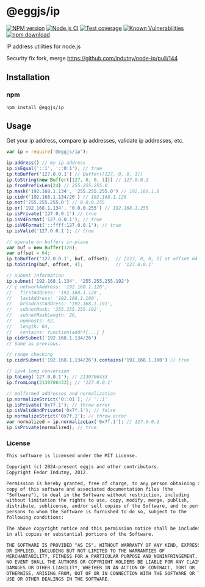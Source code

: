 # @eggjs/ip

[![NPM version][npm-image]][npm-url]
[![Node.js CI](https://github.com/eggjs/node-ip/actions/workflows/nodejs.yml/badge.svg)](https://github.com/eggjs/node-ip/actions/workflows/nodejs.yml)
[![Test coverage][codecov-image]][codecov-url]
[![Known Vulnerabilities][snyk-image]][snyk-url]
[![npm download][download-image]][download-url]

[npm-image]: https://img.shields.io/npm/v/@eggjs/ip.svg?style=flat-square
[npm-url]: https://npmjs.org/package/@eggjs/ip
[codecov-image]: https://codecov.io/gh/eggjs/node-ip/branch/master/graph/badge.svg
[codecov-url]: https://codecov.io/gh/eggjs/node-ip
[snyk-image]: https://snyk.io/test/npm/@eggjs/ip/badge.svg?style=flat-square
[snyk-url]: https://snyk.io/test/npm/@eggjs/ip
[download-image]: https://img.shields.io/npm/dm/@eggjs/ip.svg?style=flat-square
[download-url]: https://npmjs.org/package/@eggjs/ip

IP address utilities for node.js

Security fix fork, merge https://github.com/indutny/node-ip/pull/144

## Installation

### npm

```shell
npm install @eggjs/ip
```
  
## Usage

Get your ip address, compare ip addresses, validate ip addresses, etc.

```js
var ip = require('@eggjs/ip');

ip.address() // my ip address
ip.isEqual('::1', '::0:1'); // true
ip.toBuffer('127.0.0.1') // Buffer([127, 0, 0, 1])
ip.toString(new Buffer([127, 0, 0, 1])) // 127.0.0.1
ip.fromPrefixLen(24) // 255.255.255.0
ip.mask('192.168.1.134', '255.255.255.0') // 192.168.1.0
ip.cidr('192.168.1.134/26') // 192.168.1.128
ip.not('255.255.255.0') // 0.0.0.255
ip.or('192.168.1.134', '0.0.0.255') // 192.168.1.255
ip.isPrivate('127.0.0.1') // true
ip.isV4Format('127.0.0.1'); // true
ip.isV6Format('::ffff:127.0.0.1'); // true
ip.isValid('127.0.0.1'); // true

// operate on buffers in-place
var buf = new Buffer(128);
var offset = 64;
ip.toBuffer('127.0.0.1', buf, offset);  // [127, 0, 0, 1] at offset 64
ip.toString(buf, offset, 4);            // '127.0.0.1'

// subnet information
ip.subnet('192.168.1.134', '255.255.255.192')
// { networkAddress: '192.168.1.128',
//   firstAddress: '192.168.1.129',
//   lastAddress: '192.168.1.190',
//   broadcastAddress: '192.168.1.191',
//   subnetMask: '255.255.255.192',
//   subnetMaskLength: 26,
//   numHosts: 62,
//   length: 64,
//   contains: function(addr){...} }
ip.cidrSubnet('192.168.1.134/26')
// Same as previous.

// range checking
ip.cidrSubnet('192.168.1.134/26').contains('192.168.1.190') // true

// ipv4 long conversion
ip.toLong('127.0.0.1'); // 2130706433
ip.fromLong(2130706433); // '127.0.0.1'

// malformed addresses and normalization
ip.normalizeStrict('0::01'); // '::1'
ip.isPrivate('0x7f.1'); // throw error
ip.isValidAndPrivate('0x7f.1'); // false
ip.normalizeStrict('0x7f.1'); // throw error
var normalized = ip.normalizeLax('0x7f.1'); // 127.0.0.1
ip.isPrivate(normalized); // true
```

### License

```txt
This software is licensed under the MIT License.

Copyright (c) 2024-present eggjs and other contributors.
Copyright Fedor Indutny, 2012.

Permission is hereby granted, free of charge, to any person obtaining a
copy of this software and associated documentation files (the
"Software"), to deal in the Software without restriction, including
without limitation the rights to use, copy, modify, merge, publish,
distribute, sublicense, and/or sell copies of the Software, and to permit
persons to whom the Software is furnished to do so, subject to the
following conditions:

The above copyright notice and this permission notice shall be included
in all copies or substantial portions of the Software.

THE SOFTWARE IS PROVIDED "AS IS", WITHOUT WARRANTY OF ANY KIND, EXPRESS
OR IMPLIED, INCLUDING BUT NOT LIMITED TO THE WARRANTIES OF
MERCHANTABILITY, FITNESS FOR A PARTICULAR PURPOSE AND NONINFRINGEMENT. IN
NO EVENT SHALL THE AUTHORS OR COPYRIGHT HOLDERS BE LIABLE FOR ANY CLAIM,
DAMAGES OR OTHER LIABILITY, WHETHER IN AN ACTION OF CONTRACT, TORT OR
OTHERWISE, ARISING FROM, OUT OF OR IN CONNECTION WITH THE SOFTWARE OR THE
USE OR OTHER DEALINGS IN THE SOFTWARE.
```
